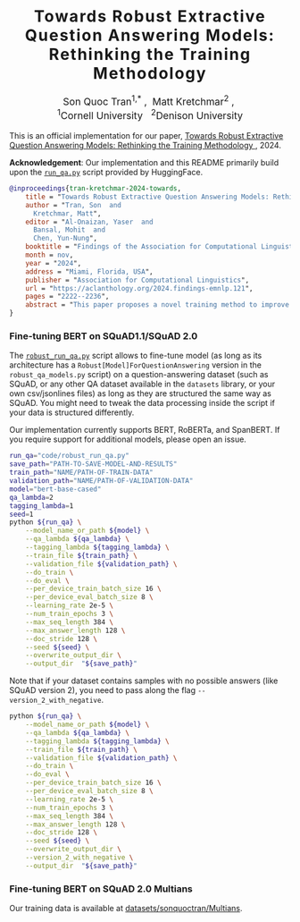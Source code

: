 <h1 align='center' style="text-align:center; font-weight:bold; font-size:2.0em;letter-spacing:2.0px;"> Towards Robust Extractive Question Answering Models: Rethinking the Training Methodology </h1>
<p align='center' style="text-align:center;font-size:1.25em;">
    <a href="https://sonqt.github.io" target="_blank" style="text-decoration: none;">Son Quoc Tran<sup>1,*</sup></a>&nbsp;,&nbsp;
    <a href="http://personal.denison.edu/~kretchmar/" target="_blank" style="text-decoration: none;">Matt Kretchmar<sup>2</sup></a>&nbsp;,&nbsp;
    <br/> 
    <sup>1</sup>Cornell University&nbsp;&nbsp;&nbsp;<sup>2</sup>Denison University<br> 
</p>
    
This is an official implementation for our paper, [Towards Robust Extractive Question Answering Models: Rethinking the Training Methodology
](https://openreview.net/forum?id=LlUCoqtgpd), 2024. 

**Acknowledgement**: Our implementation and this README primarily build upon the [`run_qa.py`](https://github.com/huggingface/transformers/blob/main/examples/pytorch/question-answering/run_qa.py) script provided by HuggingFace. 

```bibtex
@inproceedings{tran-kretchmar-2024-towards,
    title = "Towards Robust Extractive Question Answering Models: Rethinking the Training Methodology",
    author = "Tran, Son  and
      Kretchmar, Matt",
    editor = "Al-Onaizan, Yaser  and
      Bansal, Mohit  and
      Chen, Yun-Nung",
    booktitle = "Findings of the Association for Computational Linguistics: EMNLP 2024",
    month = nov,
    year = "2024",
    address = "Miami, Florida, USA",
    publisher = "Association for Computational Linguistics",
    url = "https://aclanthology.org/2024.findings-emnlp.121",
    pages = "2222--2236",
    abstract = "This paper proposes a novel training method to improve the robustness of Extractive Question Answering (EQA) models. Previous research has shown that existing models, when trained on EQA datasets that include unanswerable questions, demonstrate a significant lack of robustness against distribution shifts and adversarial attacks. Despite this, the inclusion of unanswerable questions in EQA training datasets is essential for ensuring real-world reliability. Our proposed training method includes a novel loss function for the EQA problem and challenges an implicit assumption present in numerous EQA datasets. Models trained with our method maintain in-domain performance while achieving a notable improvement on out-of-domain datasets. This results in an overall F1 score improvement of 5.7 across all testing sets. Furthermore, our models exhibit significantly enhanced robustness against two types of adversarial attacks, with a performance decrease of only about one-third compared to the default models.",
}

```
### Fine-tuning BERT on SQuAD1.1/SQuAD 2.0

The [`robust_run_qa.py`](https://github.com/sonqt/robust_qa/blob/main/code/robust_qa_models.py) script allows to fine-tune model (as long as its architecture has a `Robust[Model]ForQuestionAnswering` version in the `robust_qa_models.py` script) on a question-answering dataset (such as SQuAD, or any other QA dataset available in the `datasets` library, or your own csv/jsonlines files) as long as they are structured the same way as SQuAD. You might need to tweak the data processing inside the script if your data is structured differently.

Our implementation currently supports BERT, RoBERTa, and SpanBERT. If you require support for additional models, please open an issue.

```bash
run_qa="code/robust_run_qa.py"
save_path="PATH-TO-SAVE-MODEL-AND-RESULTS"
train_path="NAME/PATH-OF-TRAIN-DATA"
validation_path="NAME/PATH-OF-VALIDATION-DATA"
model="bert-base-cased"  
qa_lambda=2
tagging_lambda=1
seed=1 
python ${run_qa} \
    --model_name_or_path ${model} \
    --qa_lambda ${qa_lambda} \
    --tagging_lambda ${tagging_lambda} \
    --train_file ${train_path} \
    --validation_file ${validation_path} \
    --do_train \
    --do_eval \
    --per_device_train_batch_size 16 \
    --per_device_eval_batch_size 8 \
    --learning_rate 2e-5 \
    --num_train_epochs 3 \
    --max_seq_length 384 \
    --max_answer_length 128 \
    --doc_stride 128 \
    --seed ${seed} \
    --overwrite_output_dir \
    --output_dir  "${save_path}"
```

Note that if your dataset contains samples with no possible answers (like SQuAD version 2), you need to pass along the flag `--version_2_with_negative`.

```bash
python ${run_qa} \
    --model_name_or_path ${model} \
    --qa_lambda ${qa_lambda} \
    --tagging_lambda ${tagging_lambda} \
    --train_file ${train_path} \
    --validation_file ${validation_path} \
    --do_train \
    --do_eval \
    --per_device_train_batch_size 16 \
    --per_device_eval_batch_size 8 \
    --learning_rate 2e-5 \
    --num_train_epochs 3 \
    --max_seq_length 384 \
    --max_answer_length 128 \
    --doc_stride 128 \
    --seed ${seed} \
    --overwrite_output_dir \
    --version_2_with_negative \
    --output_dir  "${save_path}"
```
### Fine-tuning BERT on SQuAD 2.0 Multians
Our training data is available at [datasets/sonquoctran/Multians](https://huggingface.co/datasets/sonquoctran/Multians).
